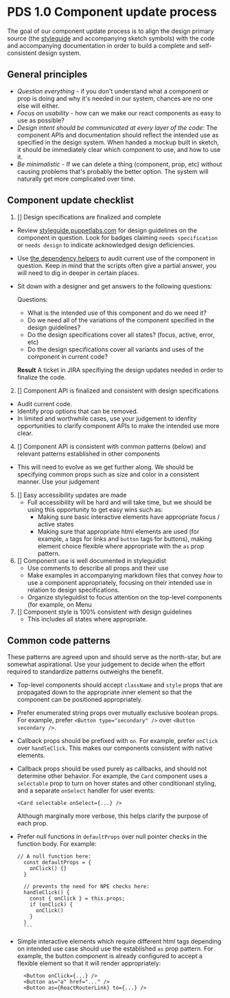 # PDS 1.0 Component update process

The goal of our component update process is to align the design primary source (the [styleguide](http://styleguide.puppetlabs.com) and accompanying sketch symbols) with the code and accompanying documentation in order to build a complete and self-consistent design system.

## General principles

* *Question everything* - if you don't understand what a component or prop is doing and why it's needed in our system, chances are no one else will either.
* *Focus on usability* - how can we make our react components as easy to use as possible?
* *Design intent should be communicated at every layer of the code*: The component APIs and documentation should reflect the intended use as specified in the design system. When handed a mockup built in sketch, it should be immediately clear which component to use, and how to use it.
* *Be minimalistic* - If we can delete a thing (component, prop, etc) without causing problems that's probably the better option. The system will naturally get more complicated over time.

## Component update checklist

1. [] Design specifications are finalized and complete
  * Review [styleguide.puppetlabs.com](http://styleguide.puppetlabs.com) for design guidelines on the component in question. Look for badges claiming `needs specification` or `needs design` to indicate acknowledged design deficiencies.
  * Use [the dependency helpers](https://github.com/puppetlabs/react-component-dependents) to audit current use of the component in question. Keep in mind that the scripts often give a partial answer, you will need to dig in deeper in certain places.
  * Sit down with a designer and get answers to the following questions:

    Questions:

      * What is the intended use of this component and do we need it?
      * Do we need all of the variations of the component specified in the design guidelines?
      * Do the design specifications cover all states? (focus, active, error, etc)
      * Do the design specifications cover all variants and uses of the component in current code?

    **Result** A ticket in JIRA specifiying the design updates needed in order to finalize the code.
2. [] Component API is finalized and consistent with design specifications
  * Audit current code.
  * Identify prop options that can be removed.
  * In limited and worthwhile cases, use your judgement to idenfity opportunities to clarify component APIs to make the intended use more clear.
4. [] Component API is consistent with common patterns (below) and relevant patterns established in other components
  * This will need to evolve as we get further along. We should be specifying common props such as size and color in a consistent manner. Use your judgement
5. [] Easy accessibility updates are made
   * Full accessibility will be hard and will take time, but we should be using this opportunity to get easy wins such as:
     * Making sure basic interactive elements have appropriate focus / active states
     * Making sure that appropriate html elements are used (for example, `a` tags for links and `button` tags for buttons), making element choice flexible where appropriate with the `as` prop pattern.
6. [] Component use is well documented in styleguidist
     * Use comments to describe all props and their use
     * Make examples in accompanying markdown files that convey *how* to use a component appropriately, focusing on their intended use in relation to design specifications.
     * Organize styleguidist to focus attention on the top-level components (for example, on Menu
7. [] Component style is 100% consistent with design guidelines
    * This includes all states where appropriate.


 ## Common code patterns


 These patterns are agreed upon and should serve as the north-star, but are somewhat aspirational. Use your judgement to decide when the effort required to standardize patterns outweighs the benefit.

 * Top-level components should accept `className` and `style` props that are propagated down to the appropriate inner element so that the component can be positioned appropriately.
 * Prefer enumerated string props over mutually exclusive boolean props. For example, prefer `<Button type="secondary" />` over `<Button secondary />`.
 * Callback props should be prefixed with `on`. For example, prefer `onClick` over `handleClick`. This makes our components consistent with native elements.
 * Callback props should be used purely as callbacks, and should not determine other behavior. For example, the `Card` component uses a `selectable` prop to turn on hover states and other conditionanl styling, and a separate `onSelect` handler for user events:

     ```
     <Card selectable onSelect={...} />
     ```

   Although marginally more verbose, this helps clarify the purpose of each prop.
 * Prefer null functions in `defaultProps` over null pointer checks in the function body. For example:

      ```
      // A null function here:
		const defaultProps = {
		  onClick() {}
		}

		// prevents the need for NPE checks here:
		handleClick() {
		  const { onClick } = this.props;
		  if (onClick) {
		    onClick()
		  }
		}
		```

* Simple interactive elements which require different html tags depending on intended use case should use the established `as` prop pattern. For example, the button component is already configured to accept a flexible element so that it will render appropriately:

	 ```
	   <Button onClick={...} />
	   <Button as="a" href="..." />
	   <Button as={ReactRouterLink} to={...} />
	 ```
